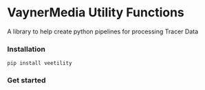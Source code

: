 # VaynerMedia Utility Functions
A library to help create python pipelines for processing Tracer Data

### Installation
```
pip install veetility
```

### Get started
